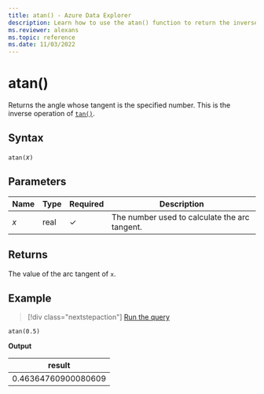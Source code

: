 ```yaml
---
title: atan() - Azure Data Explorer
description: Learn how to use the atan() function to return the inverse operation of tan().
ms.reviewer: alexans
ms.topic: reference
ms.date: 11/03/2022
---
```

# atan()

Returns the angle whose tangent is the specified number. This is the inverse operation of [`tan()`](tanfunction.md).

## Syntax

`atan(`*x*`)`

## Parameters

| Name | Type | Required | Description |
|--|--|--|--|
| *x* | real | &check; | The number used to calculate the arc tangent.|

## Returns

The value of the arc tangent of `x`.

## Example

> [!div class="nextstepaction"]
> <a href="https://dataexplorer.azure.com/clusters/help/databases/Samples?query=H4sIAAAAAAAAAysoyswrUShKLS7NKbFNLEnM0zDQM9UEACNi3wIWAAAA" target="_blank">Run the query</a>

```kusto
atan(0.5)
```

**Output**

|result|
|---|
|0.46364760900080609|
